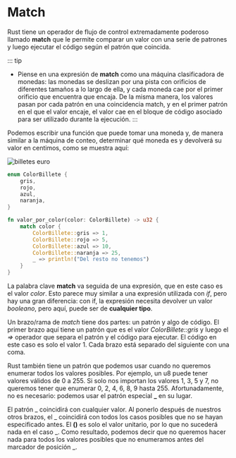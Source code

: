 # Match

Rust tiene un operador de flujo de control extremadamente poderoso llamado **match** que le permite comparar un valor con una serie de patrones y luego ejecutar el código según el patrón que coincida. 

::: tip
- Piense en una expresión de **match** como una máquina clasificadora de monedas: las monedas se deslizan por una pista con orificios de diferentes tamaños a lo largo de ella, y cada moneda cae por el primer orificio que encuentra que encaja. De la misma manera, los valores pasan por cada patrón en una coincidencia match, y en el primer patrón en el que el valor encaje, el valor cae en el bloque de código asociado para ser utilizado durante la ejecución.
:::

Podemos escribir una función que puede tomar una moneda y, de manera similar a la máquina de conteo, determinar qué moneda es y devolverá su valor en centimos, como se muestra aquí:

![billetes euro](/euros.png)

```rust
enum ColorBillete {
    gris,
    rojo,
    azul,
    naranja,
}

fn valor_por_color(color: ColorBillete) -> u32 {
    match color {
        ColorBillete::gris => 1,
        ColorBillete::rojo => 5,
        ColorBillete::azul => 10,
        ColorBillete::naranja => 25,
        _ => println!("Del resto no tenemos")
    }
}
```
La palabra clave **match** va seguida de una expresión, que en este caso es el valor *color*. Esto parece muy similar a una expresión utilizada con *if*, pero hay una gran diferencia: con if, la expresión necesita devolver un valor *booleano*, pero aquí, puede ser de **cualquier tipo**. 

Un brazo/rama de *match* tiene dos partes: un patrón y algo de código. El primer brazo aquí tiene un patrón que es el valor *ColorBillete::gris* y luego el *=>* operador que separa el patrón y el código para ejecutar. El código en este caso es solo el valor 1. Cada brazo está separado del siguiente con una coma.

Rust también tiene un patrón que podemos usar cuando no queremos enumerar todos los valores posibles. Por ejemplo, un u8 puede tener valores válidos de 0 a 255. Si solo nos importan los valores 1, 3, 5 y 7, no queremos tener que enumerar 0, 2, 4, 6, 8, 9 hasta 255. Afortunadamente, no es necesario: podemos usar el patrón especial **_** en su lugar.

El patrón _ coincidirá con cualquier valor. Al ponerlo después de nuestros otros brazos, el _ coincidirá con todos los casos posibles que no se hayan especificado antes. El **()** es solo el valor unitario, por lo que no sucederá nada en el caso _. Como resultado, podemos decir que no queremos hacer nada para todos los valores posibles que no enumeramos antes del marcador de posición _.






